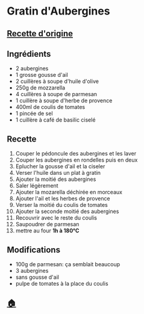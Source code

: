 # Gratin d'Aubergines
## [Recette d'origine](https://www.papillesetpupilles.fr/2021/08/gratin-daubergines-mozzarella-sauce-tomate-et-parmesan.html/)

## Ingrédients
- 2 aubergines
- 1 grosse gousse d'ail
- 2 cuillères à soupe d'huile d'olive
- 250g de mozzarella
- 4 cuillères à soupe de parmesan
- 1 cuillère à soupe d'herbe de provence
- 400ml de coulis de tomates
- 1 pincée de sel
- 1 cuillère à café de basilic ciselé

## Recette
1. Couper le pédoncule des aubergines et les laver
1. Couper les aubergines en rondelles puis en deux
1. Eplucher la gousse d'ail et la ciseler
1. Verser l'huile dans un plat à gratin
1. Ajouter la moitié des aubergines
1. Saler légèrement
1. Ajouter la mozarella déchirée en morceaux
1. Ajouter l'ail et les herbes de provence
1. Verser la moitié du coulis de tomates
1. Ajouter la seconde moitié des aubergines
1. Recouvrir avec le reste du coulis
1. Saupoudrer de parmesan
1. mettre au four **1h à 180°C**

## Modifications
- 100g de parmesan: ça semblait beaucoup
- 3 aubergines
- sans gousse d'ail
- pulpe de tomates à la place du coulis



## [:house:](/)
